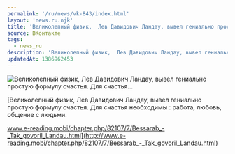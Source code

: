 ```yaml
---
permalink: '/ru/news/vk-843/index.html'
layout: 'news.ru.njk'
title: 'Великолепный физик,  Лев Давидович Ландау, вывел гениально простую формулу счастья. Для счастья…'
source: ВКонтакте
tags:
  - news_ru
description: 'Великолепный физик,  Лев Давидович Ландау, вывел гениально простую формулу счастья. Для счастья…'
updatedAt: 1386962453
---
```

![Великолепный физик,  Лев Давидович Ландау, вывел гениально простую формулу счастья. Для счастья…](https://sun9-37.userapi.com/c6053/v6053833/3bae/tnht6GbVb64.jpg)

[Великолепный физик,  Лев Давидович Ландау, вывел гениально простую формулу счастья. Для счастья необходимы : работа, любовь, общение с людьми.

www.e-reading.mobi/chapter.php/82107/7/Bessarab_-_Tak_govoril_Landau.html](http://www.e-reading.mobi/chapter.php/82107/7/Bessarab_-_Tak_govoril_Landau.html)
